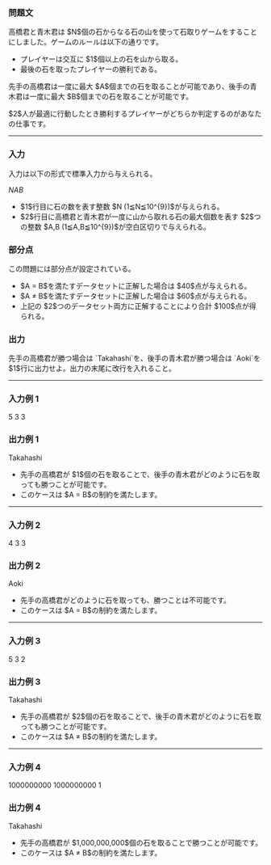 
<div>

<div>

<div>

<section>

### **問題文**

<p>
高橋君と青木君は $N$個の石からなる石の山を使って石取りゲームをすることにしました。ゲームのルールは以下の通りです。
</p>

<ul>

<li>
プレイヤーは交互に $1$個以上の石を山から取る。
</li>

<li>
最後の石を取ったプレイヤーの勝利である。
</li>

</ul>

<p>
先手の高橋君は一度に最大 $A$個までの石を取ることが可能であり、後手の青木君は一度に最大  $B$個までの石を取ることが可能です。
</p>

<p>
$2$人が最適に行動したとき勝利するプレイヤーがどちらか判定するのがあなたの仕事です。
</p>

</section>

</div>

---

<div>

<div>

<section>

### **入力**

<p>
入力は以下の形式で標準入力から与えられる。
</p>

<div>

$N$$A$$B$
</div>

<ul>

<li>
$1$行目に石の数を表す整数 $N (1≦N≦10^{9})$が与えられる。
</li>

<li>
$2$行目に高橋君と青木君が一度に山から取れる石の最大個数を表す $2$つの整数 $A,B (1≦A,B≦10^{9})$が空白区切りで与えられる。
</li>

</ul>

</section>

</div>

<div>

<section>

### **部分点**

<p>
この問題には部分点が設定されている。
</p>

<ul>

<li>
$A = B$を満たすデータセットに正解した場合は $40$点が与えられる。
</li>

<li>
$A ≠ B$を満たすデータセットに正解した場合は $60$点が与えられる。
</li>

<li>
上記の $2$つのデータセット両方に正解することにより合計 $100$点が得られる。
</li>

</ul>

</section>

</div>

<div>

<section>

### **出力**

<p>
先手の高橋君が勝つ場合は `Takahashi`を、後手の青木君が勝つ場合は `Aoki`を $1$行に出力せよ。出力の末尾に改行を入れること。
</p>

</section>

</div>

</div>

---

<div>

<section>

### **入力例 1**

<div>

5
3 3

</div>

</section>

</div>

<div>

<section>

### **出力例 1**

<div>

Takahashi

</div>

<ul>

<li>
先手の高橋君が $1$個の石を取ることで、後手の青木君がどのように石を取っても勝つことが可能です。
</li>

<li>
このケースは $A = B$の制約を満たします。
</li>

</ul>

</section>

</div>

---

<div>

<section>

### **入力例 2**

<div>

4
3 3

</div>

</section>

</div>

<div>

<section>

### **出力例 2**

<div>

Aoki

</div>

<ul>

<li>
先手の高橋君がどのように石を取っても、勝つことは不可能です。
</li>

<li>
このケースは $A = B$の制約を満たします。
</li>

</ul>

</section>

</div>

---

<div>

<section>

### **入力例 3**

<div>

5
3 2

</div>

</section>

</div>

<div>

<section>

### **出力例 3**

<div>

Takahashi

</div>

<ul>

<li>
先手の高橋君が $2$個の石を取ることで、後手の青木君がどのように石を取っても勝つことが可能です。
</li>

<li>
このケースは $A ≠ B$の制約を満たします。
</li>

</ul>

</section>

</div>

---

<div>

<section>

### **入力例 4**

<div>

1000000000
1000000000 1

</div>

</section>

</div>

<div>

<section>

### **出力例 4**

<div>

Takahashi

</div>

<ul>

<li>
先手の高橋君が $1,000,000,000$個の石を取ることで勝つことが可能です。
</li>

<li>
このケースは $A ≠ B$の制約を満たします。
</li>

</ul>

</section>

</div>

</div>

</div>
